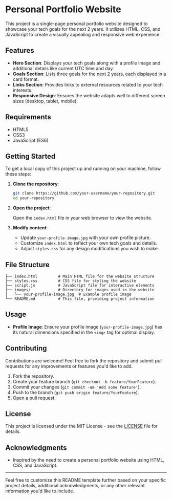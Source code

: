 
# Personal Portfolio Website

This project is a single-page personal portfolio website designed to showcase your tech goals for the next 2 years. It utilizes HTML, CSS, and JavaScript to create a visually appealing and responsive web experience.

## Features
- **Hero Section**: Displays your tech goals along with a profile image and additional details like current UTC time and day.
- **Goals Section**: Lists three goals for the next 2 years, each displayed in a card format.
- **Links Section**: Provides links to external resources related to your tech interests.
- **Responsive Design**: Ensures the website adapts well to different screen sizes (desktop, tablet, mobile).

## Requirements

- HTML5
- CSS3
- JavaScript (ES6)

## Getting Started

To get a local copy of this project up and running on your machine, follow these steps:

1. **Clone the repository**:

   ```bash
   git clone https://github.com/your-username/your-repository.git
   cd your-repository
   ```

2. **Open the project**:

   Open the `index.html` file in your web browser to view the website.

3. **Modify content**:

   - Update `your-profile-image.jpg` with your own profile picture.
   - Customize `index.html` to reflect your own tech goals and details.
   - Adjust `styles.css` for any design modifications you wish to make.

## File Structure

```
├── index.html         # Main HTML file for the website structure
├── styles.css         # CSS file for styling the website
├── script.js          # JavaScript file for interactive elements
├── images/            # Directory for images used in the website
│   └── your-profile-image.jpg  # Example profile image
└── README.md          # This file, providing project information
```

## Usage

- **Profile Image**: Ensure your profile image (`your-profile-image.jpg`) has its natural dimensions specified in the `<img>` tag for optimal display.

## Contributing

Contributions are welcome! Feel free to fork the repository and submit pull requests for any improvements or features you'd like to add.

1. Fork the repository.
2. Create your feature branch (`git checkout -b feature/YourFeature`).
3. Commit your changes (`git commit -am 'Add some feature'`).
4. Push to the branch (`git push origin feature/YourFeature`).
5. Open a pull request.

## License

This project is licensed under the MIT License - see the [LICENSE](LICENSE) file for details.

## Acknowledgments

- Inspired by the need to create a personal portfolio website using HTML, CSS, and JavaScript.
---

Feel free to customize this README template further based on your specific project details, additional acknowledgments, or any other relevant information you'd like to include.